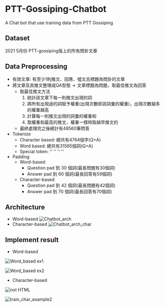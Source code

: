 # PTT-Gossiping-Chatbot
A Chat bot that use training data from PTT Gossiping
## Dataset
2021 5月份 PTT-gossiping版上的所有問卦文章
## Data Preprocessing
* 有效文章: 有至少1則推文、回應、噓文且標題為問卦的文章
* 將文章及其推文整理成QA型態 -> 文章標題為問題，取最佳推文為回答
  * 取最佳推文方法
    1. 統計該文章下每一則推文出現的詞
    2. 將所有出現過的詞賦予權重(出現次數即該詞彙的權重)，出現次數越多的權重越高
    3. 計算每一則推文出現的詞彙的權重和
    4. 取權重和最高的推文，權重一樣時取越早推文的
  * 最終處理完之後總計有48560筆問答
* Tokenize
  * Character based: 總共有4764個字(Q+A)
  * Word based: 總共有31565個詞(Q+A)
  * Special token: '<unk>' '<sos>' '<end>' '<pad>'
* Padding
  * Word-based
    * Question pad 到 30 個詞(最長問題有30個詞)
    * Answer   pad 到 60 個詞(最長回答有59個詞)
  * Character-based
    * Question pad 到 42 個詞(最長問題有42個詞)
    * Answer   pad 到 70 個詞(最長回答有70個詞)
## Architecture
* Word-based
![Chatbot_arch](https://user-images.githubusercontent.com/59002617/155270992-9f70092e-021a-4061-b861-cefa35093082.png)
* Character-based
![Chatbot_arch_char](https://user-images.githubusercontent.com/59002617/155271004-d1bfb20d-df8d-45e0-a777-f3d19e1a6ff4.png)
## Implement result
* Word-based
 
![Word_based ex1](https://user-images.githubusercontent.com/59002617/155271277-72b4e6e9-759d-42e6-86c3-2a1fe1d9c019.png)
 
![Word_based ex2](https://user-images.githubusercontent.com/59002617/155271289-88ad5ff6-701b-4be9-bb2d-9d72596624d6.png)
* Character-based
 
![not HTML](https://user-images.githubusercontent.com/59002617/155271344-763c5084-ca31-4942-98ac-f1ed2ec6c0ec.jpg)
 
![train_char_example2](https://user-images.githubusercontent.com/59002617/155271398-9e2cbe09-2fee-4d08-bd8f-55e03d540610.jpg)

  
  
  
